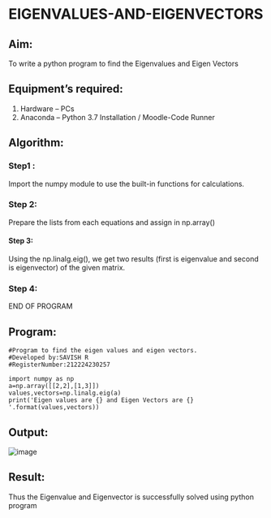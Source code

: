 # EIGENVALUES-AND-EIGENVECTORS
## Aim:
To write a python program to find the Eigenvalues and Eigen Vectors
## Equipment’s required:
1. 	Hardware – PCs
2. 	Anaconda – Python 3.7 Installation / Moodle-Code Runner
## Algorithm:
### Step1 :
Import the numpy module to use the built-in functions for calculations.

### Step 2:
Prepare the lists from each equations and assign in np.array()

#### Step 3:
Using the np.linalg.eig(), we get two results (first is eigenvalue and second is eigenvector) of the given matrix.

### Step 4:
END OF PROGRAM
## Program:
```
#Program to find the eigen values and eigen vectors.
#Developed by:SAVISH R 
#RegisterNumber:212224230257

import numpy as np
a=np.array([[2,2],[1,3]])
values,vectors=np.linalg.eig(a)
print('Eigen values are {} and Eigen Vectors are {} '.format(values,vectors))
```


## Output:
![image](https://github.com/user-attachments/assets/47049cd0-f502-42e1-b50e-94ec3ccd82aa)

## Result:
Thus the Eigenvalue and Eigenvector is successfully solved using python program
